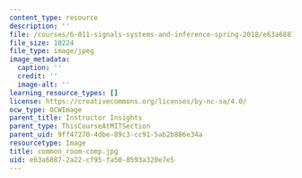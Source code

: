 ```yaml
---
content_type: resource
description: ''
file: /courses/6-011-signals-systems-and-inference-spring-2018/e63a68872a22cf95fa508593a320e7e5_common_room-comp.jpg
file_size: 10224
file_type: image/jpeg
image_metadata:
  caption: ''
  credit: ''
  image-alt: ''
learning_resource_types: []
license: https://creativecommons.org/licenses/by-nc-sa/4.0/
ocw_type: OCWImage
parent_title: Instructor Insights
parent_type: ThisCourseAtMITSection
parent_uid: 9ff47270-4dbe-89c3-cc91-5ab2b886e34a
resourcetype: Image
title: common_room-comp.jpg
uid: e63a6887-2a22-cf95-fa50-8593a320e7e5
---
```

